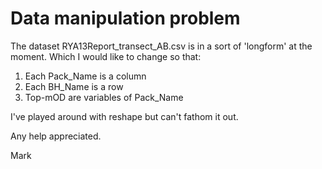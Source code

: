 # Data manipulation problem #

The dataset RYA13Report_transect_AB.csv is in a sort of 'longform' at the moment. Which I would like to change so that:

1. Each Pack_Name is a column
2. Each BH_Name is a row
3. Top-mOD are variables of Pack_Name

I've played around with reshape but can't fathom it out. 

Any help appreciated.

Mark